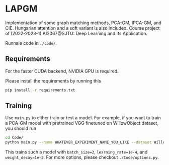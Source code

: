 # LAPGM
Implementation of some graph matching methods, PCA-GM, IPCA-GM, and CIE. Hungarian attention and a soft variant is also included. Course project of (2022-2023-1) AI3067@SJTU: Deep Learning and Its Application.

Runnale code in `./code/`.

## Requirements
For the faster CUDA backend, NVIDIA GPU is required.

Please install the requirements by running this
```bash
pip install -r requirements.txt
```

## Training
Use `main.py` to either train or test a model. For example, if you want to train a PCA-GM model with pretrained VGG finetuned on WillowObject dataset, you should run 
```bash
cd Code/
python main.py --name WHATEVER_EXPERIMENT_NAME_YOU_LIKE --dataset WillowObject --model pca-gm --batch_size 2 --lr 1e-4 --weight_decay 1e-2 --extractor_train
```
This trains such a model with `batch_size=2`, `learning_rate=1e-4`, and `weight_decay=1e-2`. For more options, please checkout `./Code/options.py`.
